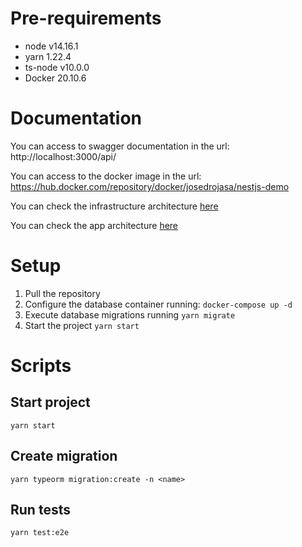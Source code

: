 # Pre-requirements
- node v14.16.1
- yarn 1.22.4
- ts-node v10.0.0
- Docker 20.10.6

# Documentation

You can access to swagger documentation in the url: http://localhost:3000/api/

You can access to the docker image in the url: https://hub.docker.com/repository/docker/josedrojasa/nestjs-demo

You can check the infrastructure architecture [here](docs/infrastructure-architecture.md)

You can check the app architecture [here](docs/app-architecture.md)

# Setup
1. Pull the repository
2. Configure the database container running: `docker-compose up -d`
3. Execute database migrations running `yarn migrate`
4. Start the project `yarn start`

# Scripts
## Start project
`yarn start`
## Create migration
`yarn typeorm migration:create -n <name>`
## Run tests
`yarn test:e2e`
